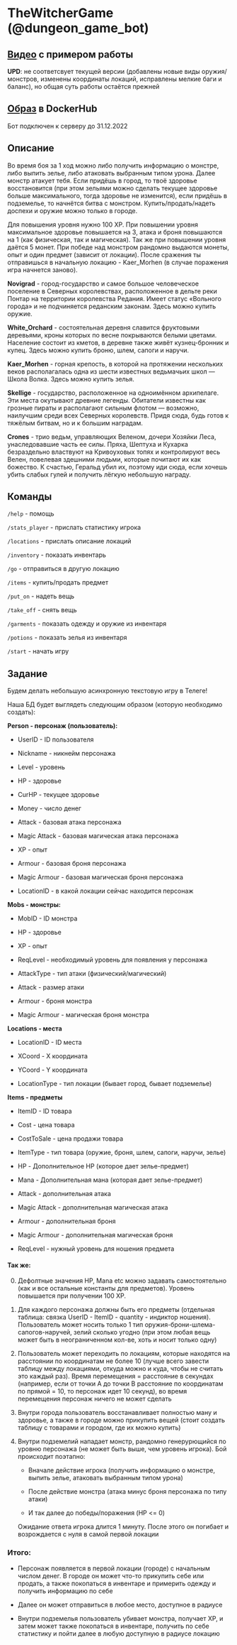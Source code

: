 # TheWitcherGame (@dungeon_game_bot)

## **[Видео](https://disk.yandex.ru/i/EJ8e6d_EAqgawQ)** с примером работы 

<b>UPD</b>: не соответсвует текущей версии (добавлены новые виды оружия/монстров, изменены координаты локаций, исправлены мелкие баги и баланс), но общая суть работы остаётся прежней

## **[Образ](https://hub.docker.com/r/deouron/witcher)** в DockerHub

Бот подключен к серверу до 31.12.2022

## Описание

   Во время боя за 1 ход можно либо получить информацию о монстре, либо выпить зелье, либо атаковать выбранным типом урона. Далее монстр атакует тебя. Если придёшь в город, то твоё здоровье восстановится (при этом зельями можно сделать текущее здоровье больше максимального, тогда здоровье не изменится), 
если придёшь в подземелье, то начнётся битва с монстром. Купить/продать/надеть доспехи и оружие можно только в городе.

Для повышения уровня нужно 100 XP. При повышении уровня максимальное здоровье повышается на 3, атака и броня повышаются на 1 (как физическая, так и магическая). Так же при повышении уровня даётся 5 монет. При победе над монстром рандомно выдаются монеты, опыт и один предмет (зависит от локации). После сражения ты отправишься в начальную локацию - Kaer_Morhen (в случае поражения игра начнется заново).

<b>Novigrad</b> - город-государство и самое большое человеческое поселение в Северных королевствах, расположенное в дельте реки Понтар на территории королевства Редания. Имеет статус «Вольного города» и не подчиняется реданским законам. Здесь можно купить оружие.

<b>White_Orchard</b> - состоятельная деревня славится фруктовыми деревьями, кроны которых по весне покрываются белыми цветами. Население состоит из кметов, в деревне также живёт кузнец-бронник и купец. Здесь можно купить броню, шлем, сапоги и наручи.

<b>Kaer_Morhen</b> - горная крепость, в которой на протяжении нескольких веков располагалась одна из шести известных ведьмачьих школ — Школа Волка. Здесь можно купить зелья.

<b>Skellige</b> - государство, расположенное на одноимённом архипелаге. Эти места окутывают древние легенды. Обитатели известны как грозные пираты и располагают сильным флотом — возможно, наилучшим среди всех Северных королевств. Придя сюда, будь готов к тяжёлым битвам, но и к большим наградам.

<b>Crones</b> - трио ведьм, управляющих Веленом, дочери Хозяйки Леса, унаследовавшие часть ее силы. Пряха, Шептуха и Кухарка безраздельно властвуют на Кривоуховых топях и контролируют весь Велен, повелевая здешними людьми, которые почитают их как божество. К счастью, Геральд убил их, поэтому иди сюда, если хочешь убить слабых гулей и получить лёгкую небольшую награду.

## Команды

`/help` - помощь

`/stats_player` - прислать статистику игрока

`/locations` - прислать описание локаций

`/inventory` - показать инвентарь

`/go` - отправиться в другую локацию

`/items` - купить/продать предмет

`/put_on` - надеть вещь

`/take_off` - снять вещь

`/garments` - показать одежду и оружие из инвентаря

`/potions` - показать зелья из инвентаря

`/start` - начать игру

## Задание

Будем делать небольшую асинхронную текстовую игру в Телеге!

Наша БД будет выглядеть следующим образом (которую необходимо создать):

**Person - персонаж (пользователь):**

* UserID - ID пользователя

* Nickname - никнейм персонажа

* Level - уровень

* HP - здоровье

* CurHP - текущее здоровье

* Money - число денег

* Attack - базовая атака персонажа

* Magic Attack - базовая магическая атака персонажа

* XP - опыт

* Armour - базовая броня персонажа

* Magic Armour - базовая магическая броня персонажа

* LocationID - в какой локации сейчас находится персонаж

**Mobs - монстры:**

* MobID - ID монстра

* HP - здоровье

* XP - опыт

* ReqLevel - необходимый уровень для появления у персонажа 

* AttackType - тип атаки (физический/магический)

* Attack - размер атаки

* Armour - броня монстра

* Magic Armour - магическая броня монстра

**Locations - места**

* LocationID - ID места

* XCoord - X координата

* YCoord - Y координата

* LocationType - тип локации (бывает город, бывает подземелье)

**Items - предметы**

* ItemID - ID товара

* Cost - цена товара

* CostToSale - цена продажи товара

* ItemType - тип товара (оружие, броня, шлем, сапоги, наручи, зелье)

* HP - Дополнительное HP (которое дает зелье-предмет)

* Mana - Дополнительная мана (которая дает зелье-предмет)

* Attack - дополнительная атака

* Magic Attack - дополнительная магическая атака

* Armour - дополнительная броня

* Magic Armour - дополнительная магическая броня

* ReqLevel - нужный уровень для ношения предмета




<h4> Так же: </h4>

0. Дефолтные значения HP, Mana etc можно задавать самостоятельно (как и все остальные константы для предметов). Уровень повышается при получении 100 XP.

1. Для каждого персонажа должны быть его предметы (отдельная таблица: связка UserID - ItemID - quantity - индиктор ношения). Пользователь может носить только 1 тип оружия-брони-шлема-сапогов-наручей, зелий сколько угодно (при этом любая вещь может быть в неограниченном кол-ве, хоть и носит только одну)

2. Пользователь может переходить по локациям, которые находятся на расстоянии по координатам не более 10 (лучше всего завести таблицу между локациями, откуда можно и куда, чтобы не считать это каждый раз). Время перемещения = расстояние в секундах (например, если от точки A до точки B расстояние по координатам по прямой = 10, то персонаж идет 10 секунд), во время перемещения персонаж ничего не может сделать

3. Внутри города пользователь восстанавливает полностью ману и здоровье, а также в городе можно прикупить вещей (стоит создать таблицу с товарами и городом, где их можно купить)

4. Внутри подземелий нападает монстр, рандомно генерурющийся по уровню персонажа (не может быть выше, чем уровень игрока). Бой происходит поэтапно:

    * Вначале действие игрока (получить информацию о монстре, выпить зелье, атаковать выбранным типом урона)

    * После действие монстра (атака минус броня персонажа по типу атаки)

    * И так далее до победы/поражения (HP <= 0)

    Ожидание ответа игрока длится 1 минуту. После этого он погибает и возрождается с нуля в самой первой локации
    
<h3> Итого: </h3>

* Персонаж появляется в первой локации (городе) с начальным числом денег. В городе он может что-то прикупить себе или продать, а также покопаться в инвентаре и примерить одежду и получить информацию по себе

* Далее он может отправиться в любое место, доступное в радиусе

* Внутри подземелья пользователь убивает монстра, получает XP, и затем может также покопаться в инвентаре, получить по себе статистику и пойти далее в любую доступную в радиусе локацию
